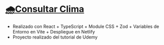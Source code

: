# [🌧️Consultar Clima]()

- Realizado con React + TypeScript + Module CSS + Zod + Variables de Entorno en Vite + Despliegue en Netlify
- Proyecto realizado del tutorial de Udemy
